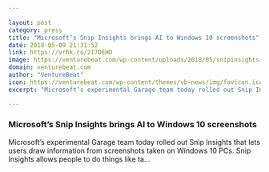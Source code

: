 ```yaml
---

layout: post
category: press
title: "Microsoft’s Snip Insights brings AI to Windows 10 screenshots"
date: 2018-05-09 21:31:52
link: https://vrhk.co/2I7DEHD
image: https://venturebeat.com/wp-content/uploads/2018/05/snipinsights_screenshot4.jpg?fit=720%2C425&strip=all
domain: venturebeat.com
author: "VentureBeat"
icon: https://venturebeat.com/wp-content/themes/vb-news/img/favicon.ico
excerpt: "Microsoft’s experimental Garage team today rolled out Snip Insights that lets users draw information from screenshots taken on Windows 10 PCs. Snip Insights allows people to do things like ta…"

---
```


### Microsoft’s Snip Insights brings AI to Windows 10 screenshots

Microsoft’s experimental Garage team today rolled out Snip Insights that lets users draw information from screenshots taken on Windows 10 PCs. Snip Insights allows people to do things like ta…